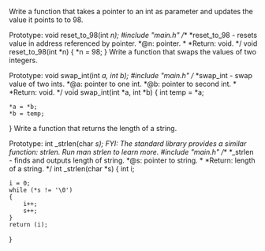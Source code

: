 Write a function that takes a pointer to an int as parameter and updates the value it points to to 98.

Prototype: void reset_to_98(int *n);
#include "main.h"
/**
 *reset_to_98 - resets value in address referenced by pointer.
 *@n: pointer.
 *
 *Return: void.
 */
void reset_to_98(int *n)
{
	*n = 98;
}
Write a function that swaps the values of two integers.

Prototype: void swap_int(int *a, int *b);
#include "main.h"
/**
 *swap_int - swap value of two ints.
 *@a: pointer to one int.
 *@b: pointer to second int.
 *
 *Return: void.
 */
void swap_int(int *a, int *b)
{
	int temp = *a;

	*a = *b;
	*b = temp;
}
Write a function that returns the length of a string.

Prototype: int _strlen(char *s);
FYI: The standard library provides a similar function: strlen. Run man strlen to learn more.
#include "main.h"
/**
 *_strlen - finds and outputs length of string.
 *@s: pointer to string.
 *
 *Return: length of a string.
 */
int _strlen(char *s)
{
	int i;

	i = 0;
	while (*s != '\0')
	{
		i++;
		s++;
	}
	return (i);
}
